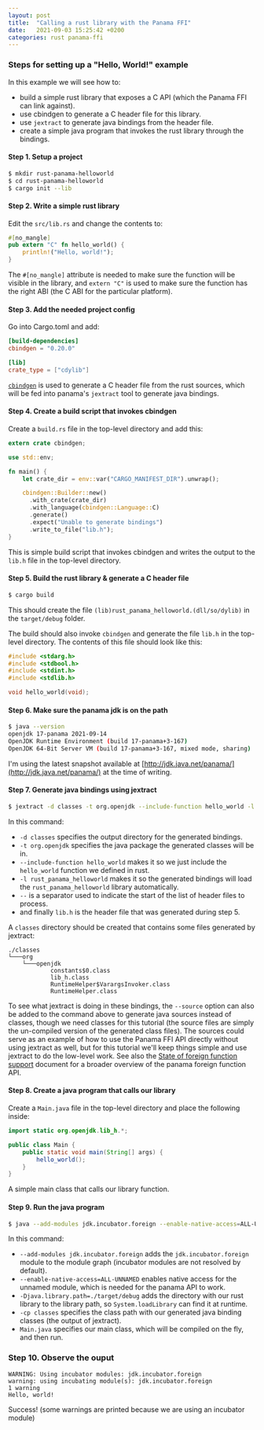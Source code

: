 ```yaml
---
layout: post
title:  "Calling a rust library with the Panama FFI"
date:   2021-09-03 15:25:42 +0200
categories: rust panama-ffi
---
```

### Steps for setting up a "Hello, World!" example

In this example we will see how to:

- build a simple rust library that exposes a C API (which the Panama FFI can link against).
- use cbindgen to generate a C header file for this library.
- use `jextract` to generate java bindings from the header file.
- create a simple java program that invokes the rust library through the bindings.

#### Step 1. Setup a project

```sh
$ mkdir rust-panama-helloworld
$ cd rust-panama-helloworld
$ cargo init --lib
```

#### Step 2. Write a simple rust library

Edit the `src/lib.rs` and change the contents to:

```rust
#[no_mangle]
pub extern "C" fn hello_world() {
    println!("Hello, world!");
}
```

The `#[no_mangle]` attribute is needed to make sure the function will be visible in the library, and `extern "C"` is used to make sure the function has the right ABI (the C ABI for the particular platform).

#### Step 3. Add the needed project config

Go into Cargo.toml and add:

```toml
[build-dependencies]
cbindgen = "0.20.0"

[lib]
crate_type = ["cdylib"]
```

[`cbindgen`](https://github.com/eqrion/cbindgen) is used to generate a C header file from the rust sources, which will be fed into panama's `jextract` tool to generate java bindings.

#### Step 4. Create a build script that invokes cbindgen

Create a `build.rs` file in the top-level directory and add this:

```rust
extern crate cbindgen;

use std::env;

fn main() {
    let crate_dir = env::var("CARGO_MANIFEST_DIR").unwrap();

    cbindgen::Builder::new()
      .with_crate(crate_dir)
      .with_language(cbindgen::Language::C)
      .generate()
      .expect("Unable to generate bindings")
      .write_to_file("lib.h");
}
```

This is simple build script that invokes cbindgen and writes the output to the `lib.h` file in the top-level directory.

#### Step 5. Build the rust library & generate a C header file

```sh
$ cargo build
```

This should create the file `(lib)rust_panama_helloworld.(dll/so/dylib)` in the `target/debug` folder.

The build should also invoke `cbindgen` and generate the file `lib.h` in the top-level directory. The contents of this file should look like this:

```c
#include <stdarg.h>
#include <stdbool.h>
#include <stdint.h>
#include <stdlib.h>

void hello_world(void);
```

#### Step 6. Make sure the panama jdk is on the path

```sh
$ java --version
openjdk 17-panama 2021-09-14
OpenJDK Runtime Environment (build 17-panama+3-167)
OpenJDK 64-Bit Server VM (build 17-panama+3-167, mixed mode, sharing)
```

I'm using the latest snapshot available at [http://jdk.java.net/panama/](http://jdk.java.net/panama/) at the time of writing.

#### Step 7. Generate java bindings using jextract

```sh
$ jextract -d classes -t org.openjdk --include-function hello_world -l rust_panama_helloworld -- lib.h
```

In this command:

- `-d classes` specifies the output directory for the generated bindings.
- `-t org.openjdk` specifies the java package the generated classes will be in.
- `--include-function hello_world` makes it so we just include the `hello_world` function we defined in rust.
- `-l rust_panama_helloworld` makes it so the generated bindings will load the `rust_panama_helloworld` library automatically.
- `--` is a separator used to indicate the start of the list of header files to process.
- and finally `lib.h` is the header file that was generated during step 5.

A `classes` directory should be created that contains some files generated by jextract:

```text
./classes
└───org
    └───openjdk
            constants$0.class
            lib_h.class
            RuntimeHelper$VarargsInvoker.class
            RuntimeHelper.class
```

To see what jextract is doing in these bindings, the `--source` option can also be added to the command above to generate java sources instead of classes, though we need classes for this tutorial (the source files are simply the un-compiled version of the generated class files). The sources could serve as an example of how to use the Panama FFI API directly without using jextract as well, but for this tutorial we'll keep things simple and use jextract to do the low-level work. See also the [State of foreign function support](https://github.com/openjdk/panama-foreign/blob/foreign-jextract/doc/panama_ffi.md) document for a broader overview of the panama foreign function API.

#### Step 8. Create a java program that calls our library

Create a `Main.java` file in the top-level directory and place the following inside:

```java
import static org.openjdk.lib_h.*;

public class Main {
    public static void main(String[] args) {
        hello_world();
    }
}
```

A simple main class that calls our library function.

#### Step 9. Run the java program

```sh
$ java --add-modules jdk.incubator.foreign --enable-native-access=ALL-UNNAMED -Djava.library.path=./target/debug -cp classes Main.java
```

In this command:

- `--add-modules jdk.incubator.foreign` adds the `jdk.incubator.foreign` module to the module graph (incubator modules are not resolved by default).
- `--enable-native-access=ALL-UNNAMED` enables native access for the unnamed module, which is needed for the panama API to work.
- `-Djava.library.path=./target/debug` adds the directory with our rust library to the library path, so `System.loadLibrary` can find it at runtime.
- `-cp classes` specifies the class path with our generated java binding classes (the output of jextract).
- `Main.java` specifies our main class, which will be compiled on the fly, and then run.

### Step 10. Observe the ouput

```text
WARNING: Using incubator modules: jdk.incubator.foreign
warning: using incubating module(s): jdk.incubator.foreign
1 warning
Hello, world!
```

Success! (some warnings are printed because we are using an incubator module)

